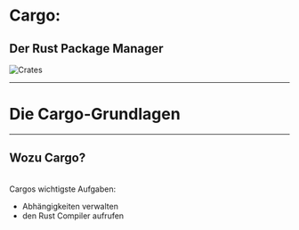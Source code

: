 # Cargo: 

## Der Rust Package Manager

![Crates](https://www.rust-lang.org/logos/cargo.png)

----

# Die Cargo-Grundlagen

---

## Wozu Cargo?
\
Cargos wichtigste Aufgaben:

* Abhängigkeiten verwalten <!-- .element: class="fragment" -->
* den Rust Compiler aufrufen <!-- .element: class="fragment" -->
